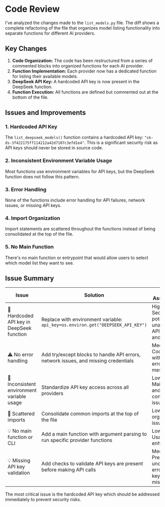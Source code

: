 # Code Review

I've analyzed the changes made to the `list_models.py` file. The diff shows a complete refactoring of the file that organizes model listing functionality into separate functions for different AI providers.

## Key Changes

1. **Code Organization:** The code has been restructured from a series of commented blocks into organized functions for each AI provider.
2. **Function Implementation:** Each provider now has a dedicated function for listing their available models.
3. **DeepSeek API Key:** A hardcoded API key is now present in the DeepSeek function.
4. **Function Execution:** All functions are defined but commented out at the bottom of the file.

## Issues and Improvements

### 1. Hardcoded API Key
The `list_deepseek_models()` function contains a hardcoded API key: `"sk-ds-3f422175ff114212a42d7107c3efd1e4"`. This is a significant security risk as API keys should never be stored in source code.

### 2. Inconsistent Environment Variable Usage
Most functions use environment variables for API keys, but the DeepSeek function does not follow this pattern.

### 3. Error Handling
None of the functions include error handling for API failures, network issues, or missing API keys.

### 4. Import Organization
Import statements are scattered throughout the functions instead of being consolidated at the top of the file.

### 5. No Main Function
There's no main function or entrypoint that would allow users to select which model list they want to see.

## Issue Summary

| Issue | Solution | Risk Assessment |
|-------|----------|-----------------|
| 🚨 Hardcoded API key in DeepSeek function | Replace with environment variable: `api_key=os.environ.get("DEEPSEEK_API_KEY")` | High - Security risk, potential unauthorized API usage and charges |
| ⚠️ No error handling | Add try/except blocks to handle API errors, network issues, and missing credentials | Medium - Code will fail without clear error messages |
| 🔧 Inconsistent environment variable usage | Standardize API key access across all providers | Low - Maintenance and consistency issue |
| 🔧 Scattered imports | Consolidate common imports at the top of the file | Low - Code organization issue |
| 💡 No main function or CLI | Add a main function with argument parsing to run specific provider functions | Low - Usability enhancement |
| 💡 Missing API key validation | Add checks to validate API keys are present before making API calls | Medium - Prevents unclear errors when keys are missing |

The most critical issue is the hardcoded API key which should be addressed immediately to prevent security risks.